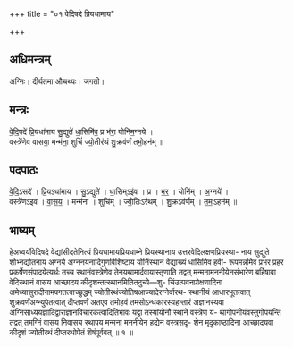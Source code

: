 +++
title = "०१ वेदिषदे प्रियधामाय"

+++
## अधिमन्त्रम्
अग्निः। दीर्घतमा औचथ्यः। जगती।

## मन्त्रः
वे॒दि॒षदे॑ प्रि॒यधा॑माय सु॒द्युते॑ धा॒सिमि॑व॒ प्र भ॑रा॒ योनि॑म॒ग्नये॑ ।  
वस्त्रे॑णेव वासया॒ मन्म॑ना॒ शुचिं॑ ज्यो॒तीर॑थं शु॒क्रव॑र्णं तमो॒हन॑म् ॥

## पदपाठः
वे॒दि॒ऽसदे॑ । प्रि॒यऽधा॑माय । सु॒ऽद्युते॑ । धा॒सिम्ऽइ॑व । प्र । भ॒र॒ । योनि॑म् । अ॒ग्नये॑ ।  
वस्त्रे॑णऽइव । वा॒स॒य॒ । मन्म॑ना । शुचि॑म् । ज्यो॒तिःऽर॑थम् । शु॒क्रऽव॑र्णम् । त॒मः॒ऽहन॑म् ॥

## भाष्यम्
हेअध्वर्योवेदिषदे वेद्यांसीदतेनित्यं प्रियधामायप्रियधाम्ने प्रियस्थानाय उत्तरवेदिलक्षणप्रियस्था- नाय सुद्युते शोभ्नद्योतनाय अग्नये अग्ननयनादिगुणविशिष्टाय योनिंस्थानं वेद्याख्यं धासिमिव हवी- रूपमन्नमिव प्रभर प्रहर प्रकर्षेणसंपादयेत्यर्थः तच्च स्थानंवस्त्रेणेव तेनयथामार्दवायास्तृणाति तद्वत् मन्मनामननीयेनसंभारेण बर्हिषावा वेदिस्थानं वासय आच्छादय कीदृशन्तत्स्थानमितितदुच्ये—शु- चिंउत्पवनप्रोक्षणादिना अमेध्यासुरादीनामपगतत्वाच्छुद्धम् ज्योतीरथंज्योतिषआज्यादेरग्नेर्वारथ- स्थानीयं आधारभूतत्वात् शुक्रवर्णंअग्न्युपेतत्वात् दीप्तवर्णं अतएव तमोहवं तमसोऽन्धकारस्यहन्तारं अज्ञानस्यवा अग्निसाध्ययज्ञादिद्वाराज्ञानविचारकत्वादितिभावः यद्वा तस्यांयोनौ स्थाने वस्त्रेण य- थागोपनीयंवस्तुगोपयन्ति तद्वत् तमग्निं वासय निवासय स्थापय मन्मना मननीयेन हद्येन वस्त्रसदृ- शेन मृदुकाष्ठादिना आच्छादयवा कीदृशं ज्योतीरथं दीप्तरथोपेतं शॆषंपूर्ववत् ॥ १ ॥